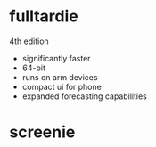 # fulltardie

4th edition
- significantly faster
- 64-bit
- runs on arm devices
- compact ui for phone
- expanded forecasting capabilities

# screenie
